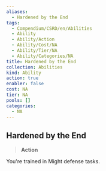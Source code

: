 ```yaml
---
aliases:
  - Hardened by the End
tags:
  - Compendium/CSRD/en/Abilities
  - Ability
  - Ability/Action
  - Ability/Cost/NA
  - Ability/Tier/NA
  - Ability/Categories/NA
title: Hardened by the End
collection: Abilities
kind: Ability
action: true
enabler: false
cost: NA
tier: NA
pools: []
categories:
  - NA
---
```

## Hardened by the End    
>**Action**  
    
You're trained in Might defense tasks.